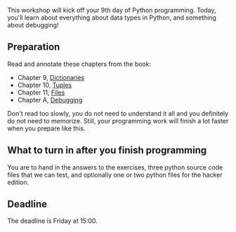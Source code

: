 This workshop will kick off your 9th day of Python programming. Today, you'll
learn about everything about data types in Python, and something about
debugging!

## Preparation

Read and annotate these chapters from the book:

* Chapter 9, [Dictionaries](http://www.greenteapress.com/thinkpython/html/thinkpython012.html)
* Chapter 10, [Tuples](http://www.greenteapress.com/thinkpython/html/thinkpython013.html)
* Chapter 11, [Files](http://www.greenteapress.com/thinkpython/html/thinkpython015.html)
* Chapter A, [Debugging](http://www.greenteapress.com/thinkpython/html/thinkpython021.html)

Don't read too slowly, you do not need to understand it all and you definitely
do not need to memorize. Still, your programming work will finish a lot faster
when you prepare like this.

## What to turn in after you finish programming

You are to hand in the answers to the exercises, three python source code files
that we can test, and optionally one or two python files for the hacker edition.

## Deadline

The deadline is Friday at 15:00.
